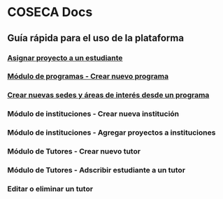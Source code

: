 # COSECA Docs
## Guía rápida para el uso de la plataforma

### [Asignar proyecto a un estudiante](https://github.com/arodu/coseca-ais/blob/feature/docs/docs/1_estudiante.md)

### [Módulo de programas - Crear nuevo programa](https://github.com/arodu/coseca-ais/blob/feature/docs/docs/2_programas.md)

### [Crear nuevas sedes y áreas de interés desde un programa](https://github.com/arodu/coseca-ais/blob/feature/docs/docs/3_sede.md)

### Módulo de instituciones - Crear nueva institución

### Módulo de instituciones - Agregar proyectos a instituciones

### Módulo de Tutores - Crear nuevo tutor

### Módulo de Tutores - Adscribir estudiante a un tutor

### Editar o eliminar un tutor


